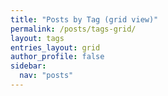 ```yaml
---
title: "Posts by Tag (grid view)"
permalink: /posts/tags-grid/
layout: tags
entries_layout: grid
author_profile: false
sidebar:
  nav: "posts"
---
```

